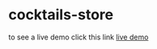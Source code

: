 # cocktails-store
to see a live demo click this link <a href="https://cocktails-store-project.netlify.app/">live demo</a>

